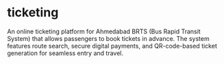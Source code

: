 # ticketing
An online ticketing platform for Ahmedabad BRTS (Bus Rapid Transit System) that allows passengers to book tickets in advance. The system features route search, secure digital payments, and QR-code-based ticket generation for seamless entry and travel.
  